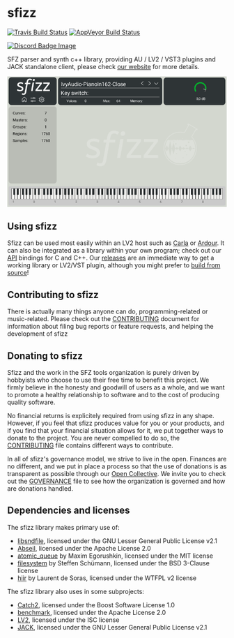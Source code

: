 # sfizz

[![Travis Build Status]](https://travis-ci.com/sfztools/sfizz)
[![AppVeyor Build Status]](https://ci.appveyor.com/project/sfztools/sfizz)

[![Discord Badge Image]](https://discord.gg/3ArE9Mw)

SFZ parser and synth c++ library, providing AU / LV2 / VST3 plugins
and JACK standalone client, please check [our website] for more details.

![Screenshot](screenshot.png)

## Using sfizz

Sfizz can be used most easily within an LV2 host such as [Carla] or [Ardour].
It can also be integrated as a library within your own program; check out our [API] bindings for C and C++.
Our [releases] are an immediate way to get a working library or LV2/VST plugin, although you might prefer to [build from source]!

## Contributing to sfizz

There is actually many things anyone can do, programming-related or music-related.
Please check out the [CONTRIBUTING](CONTRIBUTING.md) document for information about filing bug reports or feature requests, and helping the development of sfizz

## Donating to sfizz

Sfizz and the work in the SFZ tools organization is purely driven by hobbyists who choose to use their free time to benefit this project.
We firmly believe in the honesty and goodwill of users as a whole, and we want to promote a healthy relationship to software and to the cost of producing quality software.

No financial returns is explicitely required from using sfizz in any shape.
However, if you feel that sfizz produces value for you or your products, and if you find that your financial situation allows for it, we put together ways to donate to the project.
You are never compelled to do so, the [CONTRIBUTING](CONTRIBUTING.md) file contains different ways to contribute.

In all of sfizz's governance model, we strive to live in the open.
Finances are no different, and we put in place a process so that the use of donations is as transparent as possible through our [Open Collective].
We invite you to check out the [GOVERNANCE](GOVERNANCE.md) file to see how the organization is governed and how are donations handled.

## Dependencies and licenses

The sfizz library makes primary use of:
- [libsndfile], licensed under the GNU Lesser General Public License v2.1
- [Abseil], licensed under the Apache License 2.0
- [atomic_queue] by Maxim Egorushkin, licensed under the MIT license
- [filesystem] by Steffen Schümann, licensed under the BSD 3-Clause license
- [hiir] by Laurent de Soras, licensed under the WTFPL v2 license

The sfizz library also uses in some subprojects:
- [Catch2], licensed under the Boost Software License 1.0
- [benchmark], licensed under the Apache License 2.0
- [LV2], licensed under the ISC license
- [JACK], licensed under the GNU Lesser General Public License v2.1

[Abseil]:       https://github.com/abseil/abseil-cpp
[atomic_queue]: https://github.com/max0x7ba/atomic_queue
[benchmark]:    https://github.com/google/benchmark
[Catch2]:       https://github.com/catchorg/Catch2
[filesystem]:   https://github.com/gulrak/filesystem
[hiir]:         http://ldesoras.free.fr/prod.html#src_hiir
[JACK]:         https://github.com/jackaudio/jack2
[libsndfile]:   https://github.com/erikd/libsndfile/
[LV2]:          https://lv2plug.in/
[our website]:  https://sfz.tools/sfizz
[releases]:     https://github.com/sfztools/sfizz/releases
[Carla]:     https://kx.studio/Applications:Carla
[Ardour]:     https://ardour.org/
[API]:     https://sfz.tools/sfizz/api/
[Open Collective]:     https://opencollective.com/sfztools
[build from source]:     https://sfz.tools/sfizz/development/build/
[AppVeyor Build Status]: https://img.shields.io/appveyor/ci/sfztools/sfizz.svg?label=Windows&style=popout&logo=appveyor
[Travis Build Status]:   https://img.shields.io/travis/com/sfztools/sfizz.svg?label=Linux&style=popout&logo=travis
[Discord Badge Image]:   https://img.shields.io/discord/587748534321807416?label=discord&logo=discord
